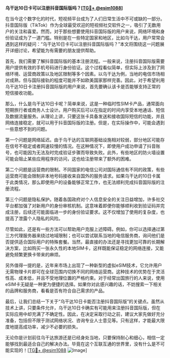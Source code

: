 **乌干达10日卡可以注册抖音国际版吗？[[TG💪+ @esim1088](https://t.me/s/esim1088)]**

在当今这个数字化的时代，短视频平台成为了人们日常生活中不可或缺的一部分。抖音国际版（TikTok）作为全球最受欢迎的短视频社交软件之一，吸引了无数用户的关注和喜爱。然而，对于那些想要使用抖音国际版的用户来说，网络环境和身份验证成为了一道门槛。特别是在一些特定国家和地区，比如乌干达，用户常常会遇到这样的疑问：“乌干达10日卡可以注册抖音国际版吗？”本文将围绕这一问题展开详细讨论，希望能为有需要的朋友提供帮助。

首先，我们需要了解抖音国际版的基本注册流程。一般来说，注册抖音国际版需要用户提供有效的手机号码进行身份验证。这个过程看似简单，但实际上涉及到了网络环境、运营商政策以及地区限制等多个因素。以乌干达为例，当地的电信市场相对成熟，但与国际接轨的程度可能并不如欧美国家那样完善。因此，对于希望利用乌干达10日卡注册抖音国际版的用户来说，首先要确认该卡是否能够支持正常的短信接收功能。

那么，什么是乌干达10日卡呢？简单来说，这是一种临时性SIM卡产品，通常面向短期旅行者或商务人士设计。用户购买后可以在指定的时间内享受本地通话、短信及数据流量服务。从理论上讲，只要这张卡具备发送和接收国际短信的功能，并且网络连接稳定，就可以用于抖音国际版的注册。但是，在实际操作中，可能会遇到一些意想不到的问题。

第一个问题是网络延迟。由于乌干达的互联网基础设施相对较弱，部分地区可能存在信号不稳定或者网速较慢的情况。在这种情况下，即使用户成功申请了抖音账号，也可能因为无法及时完成验证步骤而导致失败。此外，有些地区的防火墙设置可能会阻止某些应用程序的访问，这也给注册带来了额外的困难。

第二个问题是运营商的限制。不同国家的电信公司对国际通信有不同的政策，有些运营商可能会限制非本地号码接收来自国外的服务请求。如果乌干达的10日卡属于此类情况，那么即使用户的设备能够正常工作，也无法顺利完成抖音国际版的注册流程。

第三个问题是隐私保护。随着各国政府对个人信息安全的关注日益增加，许多社交平台都加强了对新用户的身份审核机制。这意味着即便你能够顺利收到验证码并完成注册，后续还可能面临进一步的身份验证要求。这不仅增加了使用的复杂度，也提高了泄露个人隐私的风险。

尽管如此，还是有一些方法可以帮助用户克服上述障碍。例如，你可以选择通过第三方代理服务器来绕过地域限制；也可以尝试联系当地的电信服务商，询问他们是否提供适合国际用户的特殊套餐。当然，最直接的办法还是寻找更加可靠的长期解决方案，比如购买一张永久性的本地SIM卡，这样既能保证稳定的网络连接，又能避免频繁更换卡带来的麻烦。

另外值得一提的是，近年来市场上出现了一种新型的虚拟eSIM技术，它允许用户无需物理卡片即可在全球范围内切换不同的网络运营商。这种技术的优势在于灵活性高、成本低，并且不受地理位置的严格约束。对于经常出国旅行的人来说，使用eSIM卡无疑是一种更为便捷的选择。如果你对此感兴趣的话，不妨搜索一下相关的品牌和服务商，看看是否有符合自己需求的产品。

最后，让我们总结一下关于“乌干达10日卡能否注册抖音国际版”的关键点。虽然从技术上讲，只要条件允许，乌干达10日卡确实有可能用来注册抖音国际版，但在实际应用中却充满了不确定性。因此，在决定采取行动之前，建议大家先做好充分准备，包括但不限于测试网络状况、咨询专业人士意见等。只有这样，才能最大限度地提高成功率，减少不必要的损失。

无论你是计划前往乌干达旅游还是已经身处当地，只要保持耐心和细心，相信一定能够找到最适合自己的解决办法。毕竟在这个互联互通的世界里，没有什么是不可能实现的！[[TG💪+ @esim1088](https://t.me/s/esim1088) ![Image](https://i.postimg.cc/4NQfJmqS/Snipaste-2025-05-13-00-14-12.png)]